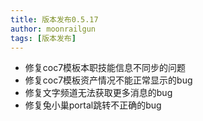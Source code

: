 ```yaml
---
title: 版本发布0.5.17
author: moonrailgun
tags: [版本发布]
---
```


- 修复coc7模板本职技能信息不同步的问题
- 修复coc7模板资产情况不能正常显示的bug
- 修复文字频道无法获取更多消息的bug
- 修复兔小巢portal跳转不正确的bug
